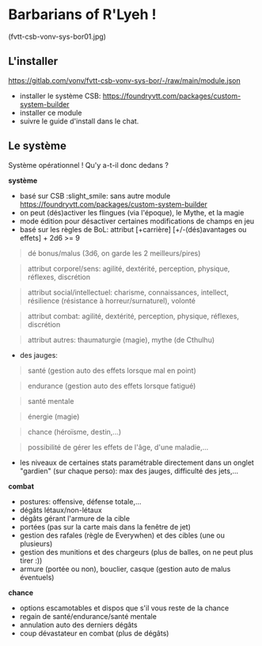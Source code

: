 # Barbarians of R'Lyeh !

(fvtt-csb-vonv-sys-bor01.jpg)

## L'installer

https://gitlab.com/vonv/fvtt-csb-vonv-sys-bor/-/raw/main/module.json

- installer le système CSB: https://foundryvtt.com/packages/custom-system-builder
- installer ce module
- suivre le guide d'install dans le chat.

## Le système

Système opérationnel ! Qu'y a-t-il donc dedans ?

**système**

- basé sur CSB :slight_smile: sans autre module https://foundryvtt.com/packages/custom-system-builder
- on peut (dés)activer les flingues (via l'époque), le Mythe, et la magie
- mode édition pour désactiver certaines modifications de champs en jeu
- basé sur les règles de BoL: attribut [+carrière] [+/-(dés)avantages ou effets] + 2d6 >= 9

> dé bonus/malus (3d6, on garde les 2 meilleurs/pires)

> attribut corporel/sens: agilité, dextérité, perception, physique, réflexes, discrétion

> attribut social/intellectuel: charisme, connaissances, intellect, résilience (résistance à horreur/surnaturel), volonté

> attribut combat: agilité, dextérité, perception, physique, réflexes, discrétion

> attribut autres: thaumaturgie (magie), mythe (de Cthulhu)

- des jauges:

> santé (gestion auto des effets lorsque mal en point)

> endurance (gestion auto des effets lorsque fatigué)

> santé mentale

> énergie (magie)

> chance (héroïsme, destin,...)

> possibilité de gérer les effets de l'âge, d'une maladie,...

- les niveaux de certaines stats paramétrable directement dans un onglet "gardien" (sur chaque perso): max des jauges, difficulté des jets,...

**combat**

- postures: offensive, défense totale,...
- dégâts létaux/non-létaux
- dégâts gérant l'armure de la cible
- portées (pas sur la carte mais dans la fenêtre de jet)
- gestion des rafales (règle de Everywhen) et des cibles (une ou plusieurs)
- gestion des munitions et des chargeurs (plus de balles, on ne peut plus tirer :))
- armure (portée ou non), bouclier, casque (gestion auto de malus éventuels)

**chance**

- options escamotables et dispos que s'il vous reste de la chance
- regain de santé/endurance/santé mentale
- annulation auto des derniers dégâts
- coup dévastateur en combat (plus de dégâts)
